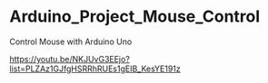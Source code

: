 # Arduino_Project_Mouse_Control
Control Mouse with Arduino Uno

https://youtu.be/NKJUvG3EEjo?list=PLZAz1GJfgHSRRhRUEs1gEIB_KesYE191z
